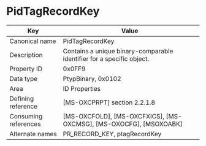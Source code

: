 # PidTagRecordKey

| Key | Value |
|---|---|
| Canonical name | PidTagRecordKey |
| Description | Contains a unique binary-comparable identifier for a specific object. |
| Property ID | 0x0FF9 |
| Data type | PtypBinary, 0x0102 |
| Area | ID Properties |
| Defining reference | [MS-OXCPRPT] section 2.2.1.8 |
| Consuming references | [MS-OXCFOLD], [MS-OXCFXICS], [MS-OXCMSG], [MS-OXOCFG], [MSOXOABK] |
| Alternate names | PR_RECORD_KEY, ptagRecordKey |
